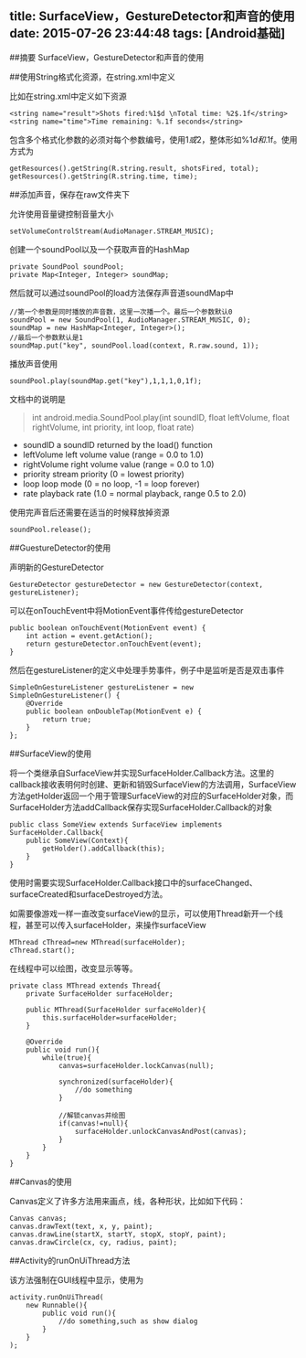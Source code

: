 title: SurfaceView，GestureDetector和声音的使用
date: 2015-07-26 23:44:48
tags: [Android基础]
---

##摘要
SurfaceView，GestureDetector和声音的使用

<!--more-->

##使用String格式化资源，在string.xml中定义

比如在string.xml中定义如下资源

	<string name="result">Shots fired:%1$d \nTotal time: %2$.1f</string>
	<string name="time">Time remaining: %.1f seconds</string>

包含多个格式化参数的必须对每个参数编号，使用1$或2$，整体形如%1$d和%2$.1f。使用方式为

	getResources().getString(R.string.result, shotsFired, total);
	getResources().getString(R.string.time, time);

##添加声音，保存在raw文件夹下

允许使用音量键控制音量大小
	
	setVolumeControlStream(AudioManager.STREAM_MUSIC);

创建一个soundPool以及一个获取声音的HashMap

	private SoundPool soundPool;
	private Map<Integer, Integer> soundMap;

然后就可以通过soundPool的load方法保存声音道soundMap中

	//第一个参数是同时播放的声音数，这里一次播一个。最后一个参数默认0
	soundPool = new SoundPool(1, AudioManager.STREAM_MUSIC, 0);
	soundMap = new HashMap<Integer, Integer>();
	//最后一个参数默认是1
	soundMap.put("key", soundPool.load(context, R.raw.sound, 1));

播放声音使用

	soundPool.play(soundMap.get("key"),1,1,1,0,1f);

文档中的说明是

> int android.media.SoundPool.play(int soundID, float leftVolume, float rightVolume, int priority, int loop, float rate)
>
* soundID a soundID returned by the load() function
* leftVolume left volume value (range = 0.0 to 1.0)
* rightVolume right volume value (range = 0.0 to 1.0)
* priority stream priority (0 = lowest priority)
* loop loop mode (0 = no loop, -1 = loop forever)
* rate playback rate (1.0 = normal playback, range 0.5 to 2.0)

使用完声音后还需要在适当的时候释放掉资源

	soundPool.release();


##GuestureDetector的使用

声明新的GestureDetector
	
	GestureDetector gestureDetector = new GestureDetector(context, gestureListener);

可以在onTouchEvent中将MotionEvent事件传给gestureDetector

	public boolean onTouchEvent(MotionEvent event) {
		int action = event.getAction();
		return gestureDetector.onTouchEvent(event);
	}

然后在gestureListener的定义中处理手势事件，例子中是监听是否是双击事件

	SimpleOnGestureListener gestureListener = new SimpleOnGestureListener() {
		@Override
		public boolean onDoubleTap(MotionEvent e) {
			return true;
		}
	};

##SurfaceView的使用

将一个类继承自SurfaceView并实现SurfaceHolder.Callback方法。这里的callback接收表明何时创建、更新和销毁SurfaceView的方法调用，SurfaceView方法getHolder返回一个用于管理SurfaceView的对应的SurfaceHolder对象，而SurfaceHolder方法addCallback保存实现SurfaceHolder.Callback的对象

	public class SomeView extends SurfaceView implements SurfaceHolder.Callback{
		public SomeView(Context){
			getHolder().addCallback(this);
		}
	}

使用时需要实现SurfaceHolder.Callback接口中的surfaceChanged、surfaceCreated和surfaceDestroyed方法。

如需要像游戏一样一直改变surfaceView的显示，可以使用Thread新开一个线程，甚至可以传入surfaceHolder，来操作surfaceView

	MThread cThread=new MThread(surfaceHolder);
	cThread.start();

在线程中可以绘图，改变显示等等。
	
	private class MThread extends Thread{
		private SurfaceHolder surfaceHolder;

		public MThread(SurfaceHolder surfaceHolder){
			this.surfaceHolder=surfaceHolder;
		}

		@Override
		public void run(){
			while(true){
				canvas=surfaceHolder.lockCanvas(null);

				synchronized(surfaceHolder){
					//do something
				}

				//解锁canvas并绘图
				if(canvas!=null){
					surfaceHolder.unlockCanvasAndPost(canvas);
				}
			}
		}
	}

##Canvas的使用

Canvas定义了许多方法用来画点，线，各种形状，比如如下代码：

	Canvas canvas;
	canvas.drawText(text, x, y, paint);
	canvas.drawLine(startX, startY, stopX, stopY, paint);
	canvas.drawCircle(cx, cy, radius, paint);

##Activity的runOnUiThread方法

该方法强制在GUI线程中显示，使用为

	activity.runOnUiThread(
		new Runnable(){
			public void run(){
				//do something,such as show dialog
			}
		}
	);